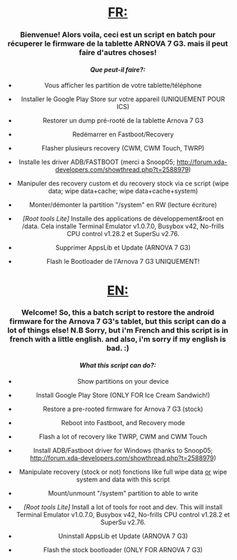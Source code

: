 <center>
<H1><u>FR:</u></H1>
<h3>
Bienvenue!
Alors voila, ceci est un script en batch pour récuperer le firmware de la tablette ARNOVA 7 G3. mais il peut faire d'autres choses!
</h3>

<h4><i>Que peut-il faire?:</i></h4>



- Vous afficher les partition de votre tablette/téléphone

- Installer le Google Play Store sur votre appareil (UNIQUEMENT POUR ICS)

- Restorer un dump pré-rooté de la tablette Arnova 7 G3

- Redémarrer en Fastboot/Recovery

- Flasher plusieurs recovery (CWM, CWM Touch, TWRP)

- Installe les driver ADB/FASTBOOT (merci a Snoop05; http://forum.xda-developers.com/showthread.php?t=2588979)

- Manipuler des recovery custom et du recovery stock via ce script (wipe data; wipe data+cache; wipe data+cache+system)

- Monter/démonter la partition "/system" en RW (lecture écriture)

- <i>[Root tools Lite]</i> Installe des applications de développement&root en /data. Cela installe Terminal Emulator v1.0.7.0, 
Busybox v42, No-frills CPU control v1.28.2 et SuperSu v2.76.

- Supprimer AppsLib et Update (ARNOVA 7 G3)

- Flash le Bootloader de l'Arnova 7 G3 UNIQUEMENT!


<center>
<h1><u>EN:</u></h1>
<h3>
Welcome!
So, this a batch script to restore the android firmware for the Arnova 7 G3's tablet, but this script can do a lot of things else!
N.B Sorry, but i'm French and this script is in french with a little english. and also, i'm sorry if my english is bad. :)
</center>
</h3>



<h4><i>What this script can do?:</i></h4>



- Show partitions on your device

- Install Google Play Store (ONLY FOR Ice Cream Sandwich!)

- Restore a pre-rooted firmware for Arnova 7 G3 (stock)

- Reboot into Fastboot, and Recovery mode

- Flash a lot of recovery like TWRP, CWM and CWM Touch

- Install ADB/Fastboot driver for Windows (thanks to Snoop05; http://forum.xda-developers.com/showthread.php?t=2588979)

- Manipulate recovery (stock or not) fonctions like full wipe data <u>or</u> wipe system and data with this script

- Mount/unmount "/system" partition to able to write

- <i>[Root tools Lite]</i> Install a lot of tools for root and dev. This will install Terminal Emulator v1.0.7.0, 
Busybox v42, No-frills CPU control v1.28.2 et SuperSu v2.76.

- Uninstall AppsLib et Update (ARNOVA 7 G3)

- Flash the stock bootloader (ONLY FOR ARNOVA 7 G3)
